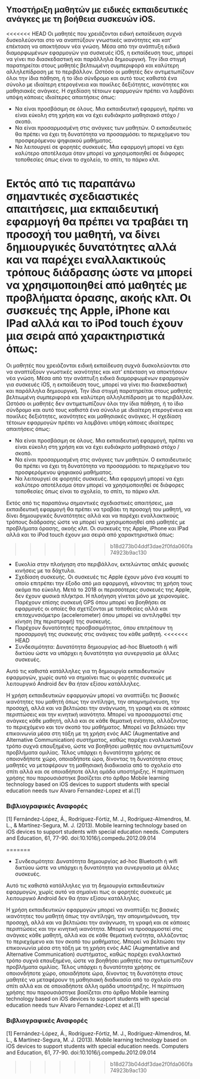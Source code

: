 ## Υποστήριξη μαθητών με ειδικές εκπαιδευτικές ανάγκες με τη βοήθεια συσκευών iOS.

<<<<<<< HEAD
Οι μαθητές που χρειάζονται ειδική εκπαίδευση συχνά δυσκολεύονται στο να αναπτύξουν γνωστικές ικανότητες και κατ’ επέκταση να αποκτήσουν νέα γνώση. Μέσα από την ανάπτυξη ειδικά διαμορφωμένων εφαρμογών για συσκευές iOS, η εκπαίδευση τους, μπορεί να γίνει πιο διασκεδαστική και παράλληλα δημιουργική. Την ίδια στιγμή παρατηρείται στους μαθητές βελτιωμένη συμπεριφορά και καλύτερη αλληλεπίδραση με το περιβάλλον. Ωστόσο οι μαθητές δεν αντιμετωπίζουν όλοι την ίδια πάθηση, ή το ίδιο σύνδρομο και αυτό τους καθιστά ένα σύνολο με ιδιαίτερη ετερογένεια και ποικίλες δεξιότητες, ικανότητες και μαθησιακές ανάγκες.
Η σχεδίαση τέτοιων εφαρμογών πρέπει να λαμβάνει υπόψη κάποιες ιδιαίτερες απαιτήσεις όπως:

* Να είναι προσβάσιμη σε όλους. Μια εκπαιδευτική εφαρμογή, πρέπει να είναι εύκολη στη χρήση και να έχει ευδιάκριτο μαθησιακό στόχο / σκοπό.
* Να είναι προσαρμοσμένη στις ανάγκες των μαθητών. Ο εκπαιδευτικός θα πρέπει να έχει τη δυνατότητα να προσαρμόσει το περιεχόμενο του προσφερόμενου ψηφιακού μαθήματος.
* Να λειτουργεί  σε φορητές συσκευές. Μια εφαρμογή μπορεί να έχει καλύτερο αποτέλεσμα όταν μπορεί να χρησιμοποιηθεί σε διάφορες τοποθεσίες όπως είναι το σχολείο, το σπίτι, το πάρκο κλπ.

Εκτός από τις παραπάνω σημαντικές σχεδιαστικές απαιτήσεις, μια εκπαιδευτική εφαρμογή θα πρέπει να τραβάει τη προσοχή του μαθητή, να δίνει δημιουργικές δυνατότητες αλλά και να παρέχει εναλλακτικούς τρόπους διάδρασης ώστε να μπορεί να χρησιμοποιηθεί από μαθητές με προβλήματα όρασης, ακοής κλπ.
Οι συσκευές της Apple, iPhone και IPad αλλά και το iPod touch έχουν μια σειρά από χαρακτηριστικά όπως:
=======
Οι μαθητές που χρειάζονται ειδική εκπαίδευση συχνά δυσκολεύονται στο να αναπτύξουν γνωστικές ικανότητες και κατ’ επέκταση να αποκτήσουν νέα γνώση. Μέσα από την ανάπτυξη ειδικά διαμορφωμένων εφαρμογών για συσκευές iOS, η εκπαίδευση τους, μπορεί να γίνει πιο διασκεδαστική και παράλληλα δημιουργική. Την ίδια στιγμή παρατηρείται στους μαθητές βελτιωμένη συμπεριφορά και καλύτερη αλληλεπίδραση με το περιβάλλον. Ωστόσο οι μαθητές δεν αντιμετωπίζουν όλοι την ίδια πάθηση, ή το ίδιο σύνδρομο και αυτό τους καθιστά ένα σύνολο με ιδιαίτερη ετερογένεια και ποικίλες δεξιότητες, ικανότητες και μαθησιακές ανάγκες. Η σχεδίαση τέτοιων εφαρμογών πρέπει να λαμβάνει υπόψη κάποιες ιδιαίτερες απαιτήσεις όπως:

* Να είναι προσβάσιμη σε όλους. Μια εκπαιδευτική εφαρμογή, πρέπει να είναι εύκολη στη χρήση και να έχει ευδιάκριτο μαθησιακό στόχο / σκοπό.
* Να είναι προσαρμοσμένη στις ανάγκες των μαθητών. Ο εκπαιδευτικός θα πρέπει να έχει τη δυνατότητα να προσαρμόσει το περιεχόμενο του προσφερόμενου ψηφιακού μαθήματος.
* Να λειτουργεί σε φορητές συσκευές. Μια εφαρμογή μπορεί να έχει καλύτερο αποτέλεσμα όταν μπορεί να χρησιμοποιηθεί σε διάφορες τοποθεσίες όπως είναι το σχολείο, το σπίτι, το πάρκο κλπ.

Εκτός από τις παραπάνω σημαντικές σχεδιαστικές απαιτήσεις, μια εκπαιδευτική εφαρμογή θα πρέπει να τραβάει τη προσοχή του μαθητή, να δίνει δημιουργικές δυνατότητες αλλά και να παρέχει εναλλακτικούς τρόπους διάδρασης ώστε να μπορεί να χρησιμοποιηθεί από μαθητές με προβλήματα όρασης, ακοής κλπ. Οι συσκευές της Apple, iPhone και IPad αλλά και το iPod touch έχουν μια σειρά από χαρακτηριστικά όπως:
>>>>>>> b18d273b04ddf3dae2f0fda060fa74923b9ac130

* Ευκολία στην πλοήγηση στο περιβάλλον, εκτελώντας απλές φυσικές κινήσεις με τα δάχτυλα.
* Σχεδίαση συσκευής. Οι συσκευές τις Apple έχουν μόνο ένα κουμπί το οποίο επιτρέπει την έξοδο από μια εφαρμογή, κάνοντας τη χρήση τους ακόμα πιο εύκολη. Μετά το 2018 οι περισσότερες συσκευές της Apple, δεν έχουν φυσικά πλήκτρα. Η πλοήγηση γίνεται μόνο με χειρονομίες. Παρέχουν επίσης συσκευή GPS όπου μπορεί να βοηθήσει σε εφαρμογές οι οποίες θα σχετίζονται με τοποθεσίες αλλά και επιταχυνσιόμετρο (accelerometer) όπου μπορεί να αντιληφθεί την κίνηση (πχ περιστροφή) της συσκευής.
* Παρέχουν δυνατότητες προσβασιμότητας, όπου επιτρέπουν τη προσαρμογή της συσκευής στις ανάγκες του κάθε μαθητή.
<<<<<<< HEAD
* Συνδεσιμότητα: Δυνατότητα δημιουργίας  ad-hoc Bluetooth ή wifi δικτύου ώστε να υπάρχει η δυνατότητα για συνεργασία με άλλες συσκευές.

Αυτό τις καθιστά κατάλληλες για τη δημιουργία εκπαιδευτικών εφαρμογών, χωρίς αυτό να σημαίνει πως οι φορητές συσκευές με λειτουργικό Android δεν θα ήταν εξίσου κατάλληλες.

Η χρήση εκπαιδευτικών εφαρμογών μπορεί να αναπτύξει τις βασικές ικανότητες του μαθητή όπως την αντίληψη, την απομνημόνευση, την προσοχή, αλλά και να βελτιώσει την ανάγνωση, τη γραφή και σε κάποιες περιπτώσεις και την κινητική ικανότητα. Μπορεί να προσαρμοστεί στις ανάγκες κάθε μαθητή, αλλά και σε κάθε θεματική ενότητα, αλλάζοντας το περιεχόμενο και τον σκοπό του μαθήματος. Μπορεί να βελτιώσει την επικοινωνία μέσα στη τάξη με τη χρήση ενός AAC (Augmentative and Alternative Communication) συστήματος, καθώς παρέχει εναλλακτικό τρόπο συχνά επαυξημένο, ώστε να βοηθήσει μαθητές που αντιμετωπίζουν προβλήματα ομιλίας. Τέλος υπάρχει η δυνατότητα χρήσης σε οποιονδήποτε χώρο, οποιαδήποτε ώρα, δίνοντας τη δυνατότητα στους μαθητές να μεταφέρουν τη μαθησιακή διαδικασία από το σχολείο στο σπίτι αλλά και σε οποιαδήποτε άλλη ομάδα υποστήριξης.
Η περίπτωση χρήσης που παρουσιάστηκε βασίζεται στο άρθρο Mobile learning technology based on iOS devices to support students with special education needs των Alvaro Fernandez-Lopez et al.[1]

### Βιβλιογραφικές Αναφορές
[1] Fernández-López, Á., Rodríguez-Fórtiz, M. J., Rodríguez-Almendros, M. L., & Martínez-Segura, M. J. (2013). Mobile learning technology based on iOS devices to support students with special education needs. Computers and Education, 61, 77-90. doi:10.1016/j.compedu.2012.09.014


=======
* Συνδεσιμότητα: Δυνατότητα δημιουργίας ad-hoc Bluetooth ή wifi δικτύου ώστε να υπάρχει η δυνατότητα για συνεργασία με άλλες συσκευές.

Αυτό τις καθιστά κατάλληλες για τη δημιουργία εκπαιδευτικών εφαρμογών, χωρίς αυτό να σημαίνει πως οι φορητές συσκευές με λειτουργικό Android δεν θα ήταν εξίσου κατάλληλες.

Η χρήση εκπαιδευτικών εφαρμογών μπορεί να αναπτύξει τις βασικές ικανότητες του μαθητή όπως την αντίληψη, την απομνημόνευση, την προσοχή, αλλά και να βελτιώσει την ανάγνωση, τη γραφή και σε κάποιες περιπτώσεις και την κινητική ικανότητα. Μπορεί να προσαρμοστεί στις ανάγκες κάθε μαθητή, αλλά και σε κάθε θεματική ενότητα, αλλάζοντας το περιεχόμενο και τον σκοπό του μαθήματος. Μπορεί να βελτιώσει την επικοινωνία μέσα στη τάξη με τη χρήση ενός AAC (Augmentative and Alternative Communication) συστήματος, καθώς παρέχει εναλλακτικό τρόπο συχνά επαυξημένο, ώστε να βοηθήσει μαθητές που αντιμετωπίζουν προβλήματα ομιλίας. Τέλος υπάρχει η δυνατότητα χρήσης σε οποιονδήποτε χώρο, οποιαδήποτε ώρα, δίνοντας τη δυνατότητα στους μαθητές να μεταφέρουν τη μαθησιακή διαδικασία από το σχολείο στο σπίτι αλλά και σε οποιαδήποτε άλλη ομάδα υποστήριξης. Η περίπτωση χρήσης που παρουσιάστηκε βασίζεται στο άρθρο Mobile learning technology based on iOS devices to support students with special education needs των Alvaro Fernandez-Lopez et al.[1]

### Βιβλιογραφικές Αναφορές
[1] Fernández-López, Á., Rodríguez-Fórtiz, M. J., Rodríguez-Almendros, M. L., & Martínez-Segura, M. J. (2013). Mobile learning technology based on iOS devices to support students with special education needs. Computers and Education, 61, 77-90. doi:10.1016/j.compedu.2012.09.014
>>>>>>> b18d273b04ddf3dae2f0fda060fa74923b9ac130
